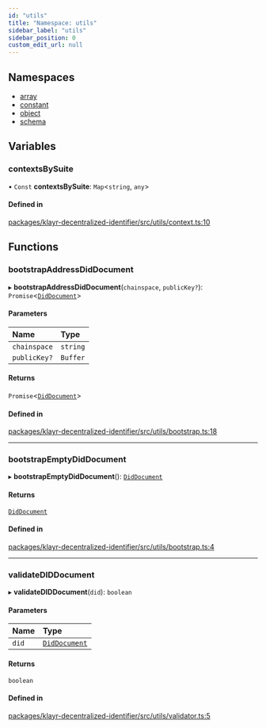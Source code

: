 ```yaml
---
id: "utils"
title: "Namespace: utils"
sidebar_label: "utils"
sidebar_position: 0
custom_edit_url: null
---
```


## Namespaces

- [array](utils.array.md)
- [constant](utils.constant.md)
- [object](utils.object.md)
- [schema](utils.schema.md)

## Variables

### contextsBySuite

• `Const` **contextsBySuite**: `Map`<`string`, `any`\>

#### Defined in

[packages/klayr-decentralized-identifier/src/utils/context.ts:10](https://github.com/aldhosutra/klayr-did/blob/4de9da3/packages/klayr-decentralized-identifier/src/utils/context.ts#L10)

## Functions

### bootstrapAddressDidDocument

▸ **bootstrapAddressDidDocument**(`chainspace`, `publicKey?`): `Promise`<[`DidDocument`](../interfaces/DidDocument.md)\>

#### Parameters

| Name | Type |
| :------ | :------ |
| `chainspace` | `string` |
| `publicKey?` | `Buffer` |

#### Returns

`Promise`<[`DidDocument`](../interfaces/DidDocument.md)\>

#### Defined in

[packages/klayr-decentralized-identifier/src/utils/bootstrap.ts:18](https://github.com/aldhosutra/klayr-did/blob/4de9da3/packages/klayr-decentralized-identifier/src/utils/bootstrap.ts#L18)

___

### bootstrapEmptyDidDocument

▸ **bootstrapEmptyDidDocument**(): [`DidDocument`](../interfaces/DidDocument.md)

#### Returns

[`DidDocument`](../interfaces/DidDocument.md)

#### Defined in

[packages/klayr-decentralized-identifier/src/utils/bootstrap.ts:4](https://github.com/aldhosutra/klayr-did/blob/4de9da3/packages/klayr-decentralized-identifier/src/utils/bootstrap.ts#L4)

___

### validateDIDDocument

▸ **validateDIDDocument**(`did`): `boolean`

#### Parameters

| Name | Type |
| :------ | :------ |
| `did` | [`DidDocument`](../interfaces/DidDocument.md) |

#### Returns

`boolean`

#### Defined in

[packages/klayr-decentralized-identifier/src/utils/validator.ts:5](https://github.com/aldhosutra/klayr-did/blob/4de9da3/packages/klayr-decentralized-identifier/src/utils/validator.ts#L5)
